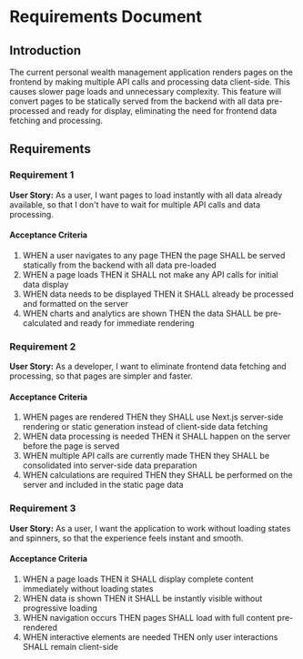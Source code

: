 # Requirements Document

## Introduction

The current personal wealth management application renders pages on the frontend by making multiple API calls and processing data client-side. This causes slower page loads and unnecessary complexity. This feature will convert pages to be statically served from the backend with all data pre-processed and ready for display, eliminating the need for frontend data fetching and processing.

## Requirements

### Requirement 1

**User Story:** As a user, I want pages to load instantly with all data already available, so that I don't have to wait for multiple API calls and data processing.

#### Acceptance Criteria

1. WHEN a user navigates to any page THEN the page SHALL be served statically from the backend with all data pre-loaded
2. WHEN a page loads THEN it SHALL not make any API calls for initial data display
3. WHEN data needs to be displayed THEN it SHALL already be processed and formatted on the server
4. WHEN charts and analytics are shown THEN the data SHALL be pre-calculated and ready for immediate rendering

### Requirement 2

**User Story:** As a developer, I want to eliminate frontend data fetching and processing, so that pages are simpler and faster.

#### Acceptance Criteria

1. WHEN pages are rendered THEN they SHALL use Next.js server-side rendering or static generation instead of client-side data fetching
2. WHEN data processing is needed THEN it SHALL happen on the server before the page is served
3. WHEN multiple API calls are currently made THEN they SHALL be consolidated into server-side data preparation
4. WHEN calculations are required THEN they SHALL be performed on the server and included in the static page data

### Requirement 3

**User Story:** As a user, I want the application to work without loading states and spinners, so that the experience feels instant and smooth.

#### Acceptance Criteria

1. WHEN a page loads THEN it SHALL display complete content immediately without loading states
2. WHEN data is shown THEN it SHALL be instantly visible without progressive loading
3. WHEN navigation occurs THEN pages SHALL load with full content pre-rendered
4. WHEN interactive elements are needed THEN only user interactions SHALL remain client-side